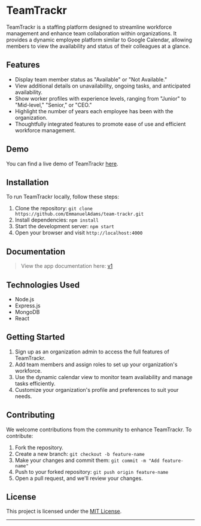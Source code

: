 # TeamTrackr

TeamTrackr is a staffing platform designed to streamline workforce management and enhance team collaboration within organizations. It provides a dynamic employee platform similar to Google Calendar, allowing members to view the availability and status of their colleagues at a glance.

## Features

- Display team member status as "Available" or "Not Available."
- View additional details on unavailability, ongoing tasks, and anticipated availability.
- Show worker profiles with experience levels, ranging from "Junior" to "Mid-level," "Senior," or "CEO."
- Highlight the number of years each employee has been with the organization.
- Thoughtfully integrated features to promote ease of use and efficient workforce management.

## Demo

You can find a live demo of TeamTrackr [here]().

## Installation

To run TeamTrackr locally, follow these steps:

1. Clone the repository: `git clone https://github.com/EmmanuelAdams/team-trackr.git`
2. Install dependencies: `npm install`
3. Start the development server: `npm start`
4. Open your browser and visit `http://localhost:4000`

## Documentation

> View the app documentation here: [v1]()

## Technologies Used

- Node.js
- Express.js
- MongoDB
- React

## Getting Started

1. Sign up as an organization admin to access the full features of TeamTrackr.
2. Add team members and assign roles to set up your organization's workforce.
3. Use the dynamic calendar view to monitor team availability and manage tasks efficiently.
4. Customize your organization's profile and preferences to suit your needs.

## Contributing

We welcome contributions from the community to enhance TeamTrackr. To contribute:

1. Fork the repository.
2. Create a new branch: `git checkout -b feature-name`
3. Make your changes and commit them: `git commit -m "Add feature-name"`
4. Push to your forked repository: `git push origin feature-name`
5. Open a pull request, and we'll review your changes.

## License

This project is licensed under the [MIT License](https://opensource.org/licenses/MIT).

---
